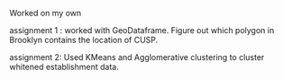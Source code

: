 Worked on my own

assignment 1 : worked with GeoDataframe. Figure out which polygon in Brooklyn contains the location of CUSP.

assignment 2:  Used KMeans and Agglomerative clustering to cluster whitened establishment data.
